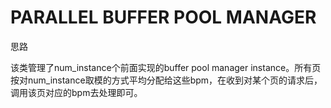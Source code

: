 # PARALLEL BUFFER POOL MANAGER

思路

该类管理了num\_instance个前面实现的buffer pool manager instance。所有页按对num\_instance取模的方式平均分配给这些bpm，在收到对某个页的请求后，调用该页对应的bpm去处理即可。
